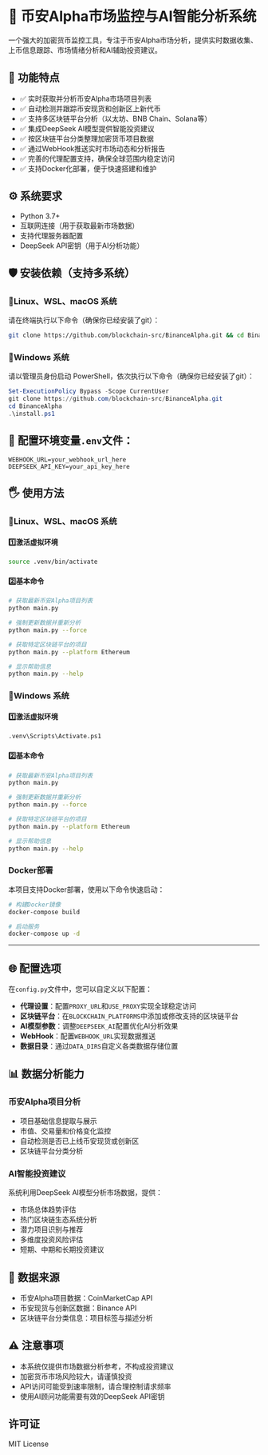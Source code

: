 # 🤖 币安Alpha市场监控与AI智能分析系统

一个强大的加密货币监控工具，专注于币安Alpha市场分析，提供实时数据收集、上币信息跟踪、市场情绪分析和AI辅助投资建议。

## 📌 功能特点

- ✅ 实时获取并分析币安Alpha市场项目列表
- ✅ 自动检测并跟踪币安现货和创新区上新代币
- ✅ 支持多区块链平台分析（以太坊、BNB Chain、Solana等）
- ✅ 集成DeepSeek AI模型提供智能投资建议
- ✅ 按区块链平台分类整理加密货币项目数据
- ✅ 通过WebHook推送实时市场动态和分析报告
- ✅ 完善的代理配置支持，确保全球范围内稳定访问
- ✅ 支持Docker化部署，便于快速搭建和维护

## ⚙️ 系统要求

- Python 3.7+
- 互联网连接（用于获取最新市场数据）
- 支持代理服务器配置
- DeepSeek API密钥（用于AI分析功能）

## 🛡️ 安装依赖（支持多系统）

### 🔴Linux、WSL、macOS 系统
请在终端执行以下命令（确保你已经安装了git）：

```bash
git clone https://github.com/blockchain-src/BinanceAlpha.git && cd BinanceAlpha && chmod +x install.sh && sudo ./install.sh
```

### 🔴Windows 系统

请以管理员身份启动 PowerShell，依次执行以下命令（确保你已经安装了git）：

```powershell
Set-ExecutionPolicy Bypass -Scope CurrentUser
git clone https://github.com/blockchain-src/BinanceAlpha.git
cd BinanceAlpha
.\install.ps1
```

## 📝 配置环境变量`.env`文件：

```
WEBHOOK_URL=your_webhook_url_here
DEEPSEEK_API_KEY=your_api_key_here
```

## 🖐️ 使用方法

### 🔴Linux、WSL、macOS 系统

#### 1️⃣激活虚拟环境
```bash
source .venv/bin/activate
```
#### 2️⃣基本命令
```bash
# 获取最新币安Alpha项目列表
python main.py

# 强制更新数据并重新分析
python main.py --force

# 获取特定区块链平台的项目
python main.py --platform Ethereum

# 显示帮助信息
python main.py --help
```
### 🔴Windows 系统

#### 1️⃣激活虚拟环境
```bash
.venv\Scripts\Activate.ps1
```
#### 2️⃣基本命令
```bash
# 获取最新币安Alpha项目列表
python main.py

# 强制更新数据并重新分析
python main.py --force

# 获取特定区块链平台的项目
python main.py --platform Ethereum

# 显示帮助信息
python main.py --help
```
### Docker部署

本项目支持Docker部署，使用以下命令快速启动：

```bash
# 构建Docker镜像
docker-compose build

# 启动服务
docker-compose up -d
```
---
## 🌐 配置选项

在`config.py`文件中，您可以自定义以下配置：

- **代理设置**：配置`PROXY_URL`和`USE_PROXY`实现全球稳定访问
- **区块链平台**：在`BLOCKCHAIN_PLATFORMS`中添加或修改支持的区块链平台
- **AI模型参数**：调整`DEEPSEEK_AI`配置优化AI分析效果
- **WebHook**：配置`WEBHOOK_URL`实现数据推送
- **数据目录**：通过`DATA_DIRS`自定义各类数据存储位置

## 📊 数据分析能力

### 币安Alpha项目分析

- 项目基础信息提取与展示
- 市值、交易量和价格变化监控
- 自动检测是否已上线币安现货或创新区
- 区块链平台分类分析

### AI智能投资建议

系统利用DeepSeek AI模型分析市场数据，提供：

- 市场总体趋势评估
- 热门区块链生态系统分析
- 潜力项目识别与推荐
- 多维度投资风险评估
- 短期、中期和长期投资建议

## 🗼 数据来源

- 币安Alpha项目数据：CoinMarketCap API
- 币安现货与创新区数据：Binance API
- 区块链平台分类信息：项目标签与描述分析

## ⚠️ 注意事项

- 本系统仅提供市场数据分析参考，不构成投资建议
- 加密货币市场风险较大，请谨慎投资
- API访问可能受到速率限制，请合理控制请求频率
- 使用AI顾问功能需要有效的DeepSeek API密钥

## 许可证

MIT License
